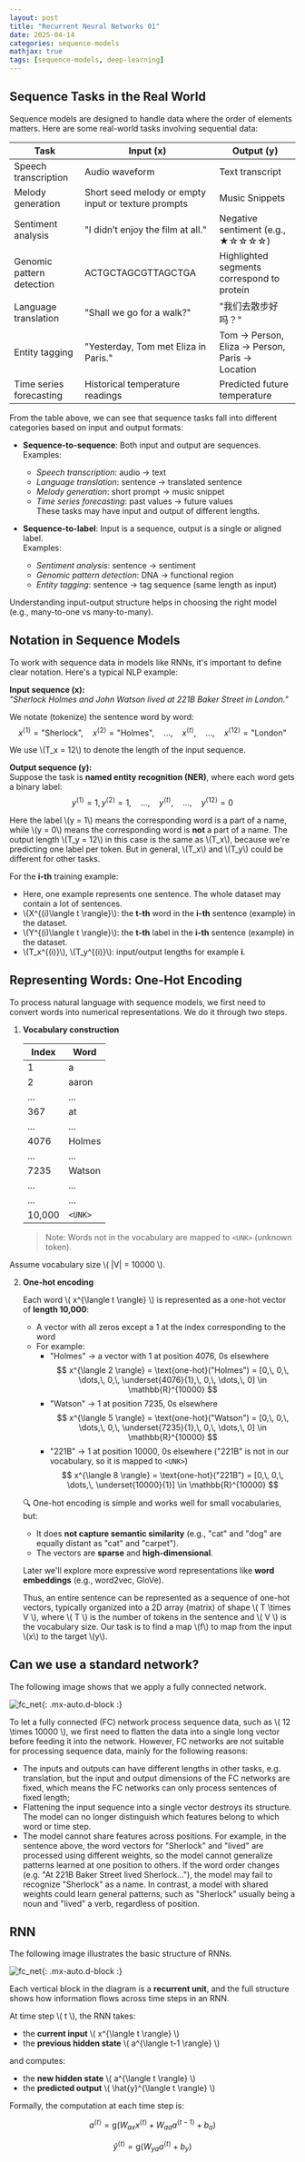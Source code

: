 ```yaml
---
layout: post
title: "Recurrent Neural Networks 01"
date: 2025-04-14
categories: sequence-models
mathjax: true
tags: [sequence-models, deep-learning]
---
```


## Sequence Tasks in the Real World

Sequence models are designed to handle data where the order of elements matters. Here are some real-world tasks involving sequential data:

| Task                         | Input (x)                                        | Output (y)                                       |
|------------------------------|--------------------------------------------------|--------------------------------------------------|
| Speech transcription         | Audio waveform                                       | Text transcript                                  |
| Melody generation            | Short seed melody or empty input or texture prompts  | Music Snippets                        |
| Sentiment analysis           | "I didn’t enjoy the film at all."               | Negative sentiment (e.g., ★☆☆☆☆)                 |
| Genomic pattern detection    | ACTGCTAGCGTTAGCTGA                               | Highlighted segments correspond to protein                    |
| Language translation         | "Shall we go for a walk?"                      | "我们去散步好吗？"                   |
| Entity tagging               | "Yesterday, Tom met Eliza in Paris."            | Tom → Person, Eliza → Person, Paris → Location  |
| Time series forecasting      | Historical temperature readings                 | Predicted future temperature                     |

From the table above, we can see that sequence tasks fall into different categories based on input and output formats:

- **Sequence-to-sequence**: Both input and output are sequences.  
  Examples:  
  - *Speech transcription*: audio → text  
  - *Language translation*: sentence → translated sentence  
  - *Melody generation*: short prompt → music snippet  
  - *Time series forecasting*: past values → future values  
  These tasks may have input and output of different lengths.

- **Sequence-to-label**: Input is a sequence, output is a single or aligned label.  
  Examples:  
  - *Sentiment analysis*: sentence → sentiment  
  - *Genomic pattern detection*: DNA → functional region  
  - *Entity tagging*: sentence → tag sequence (same length as input)

Understanding input-output structure helps in choosing the right model (e.g., many-to-one vs many-to-many).


## Notation in Sequence Models

To work with sequence data in models like RNNs, it's important to define clear notation. Here's a typical NLP example:

**Input sequence (x):**  
*"Sherlock Holmes and John Watson lived at 221B Baker Street in London."*

We notate (tokenize) the sentence word by word:  
$$
x^{\langle 1 \rangle} = \text{"Sherlock"},\quad x^{\langle 2 \rangle} = \text{"Holmes"},\quad \dots,\quad x^{\langle t \rangle},\quad \dots,\quad x^{\langle 12 \rangle} = \text{"London"}
$$

We use \\(T_x = 12\\) to denote the length of the input sequence.  

**Output sequence (y):**  
Suppose the task is **named entity recognition (NER)**, where each word gets a binary label:  
$$
y^{\langle 1 \rangle} = 1, y^{\langle 2 \rangle} = 1, \quad \dots, \quad y^{\langle t \rangle},\quad \dots,\quad y^{\langle 12 \rangle} = 0
$$

Here the label \\(y = 1\\) means the corresponding word is a part of a name, while \\(y = 0\\) means the corresponding word is **not** a part of a name. The output length \\(T_y = 12\\) in this case is the same as \\(T_x\\), because we're predicting one label per token. But in general, \\(T_x\\) and \\(T_y\\) could be different for other tasks.  

For the **i-th** training example:
  - Here, one example represents one sentence. The whole dataset may contain a lot of sentences.
  - \\(X^{(i)\langle t \rangle}\\): the **t-th** word in the **i-th** sentence (example) in the dataset.
  - \\(Y^{(i)\langle t \rangle}\\): the **t-th** label in the **i-th** sentence (example) in the dataset.
  - \\(T_x^{(i)}\\), \\(T_y^{(i)}\\): input/output lengths for example **i**.


## Representing Words: One-Hot Encoding

To process natural language with sequence models, we first need to convert words into numerical representations. We do it through two steps.  

1. **Vocabulary construction**

    | Index  | Word        |
    |--------|-------------|
    | 1      | a           |
    | 2      | aaron       |
    | ...    | ...         |
    | 367    | at          |
    | ...    | ...         |
    | 4076   | Holmes      |
    | ...    | ...         |
    | 7235   | Watson      |
    | ...    | ...         |
    | ...    | ...         |
    | 10,000 | `<UNK>`     |

    > Note: Words not in the vocabulary are mapped to `<UNK>` (unknown token).

  Assume vocabulary size \\( |V| = 10000 \\).

2. **One-hot encoding**

    Each word \\( x^{\langle t \rangle} \\) is represented as a one-hot vector of **length 10,000**:
    - A vector with all zeros except a 1 at the index corresponding to the word
    - For example:  
        - "Holmes" → a vector with 1 at position 4076, 0s elsewhere  
          $$
          x^{\langle 2 \rangle} = \text{one-hot}("Holmes") =
          [0,\, 0,\, \dots,\, 0,\, \underset{4076}{1},\, 0,\, \dots,\, 0] \in \mathbb{R}^{10000}
          $$
        - "Watson" → 1 at position 7235, 0s elsewhere  
          $$
          x^{\langle 5 \rangle} = \text{one-hot}("Watson") =
          [0,\, 0,\, \dots,\, 0,\, \underset{7235}{1},\, 0,\, \dots,\, 0] \in \mathbb{R}^{10000}
          $$
        - "221B" → 1 at position 10000, 0s elsewhere ("221B" is not in our vocabulary, so it is mapped to `<UNK>`)
          $$
          x^{\langle 8 \rangle} = \text{one-hot}("221B") =
          [0,\, 0,\, \dots,\, \underset{10000}{1}] \in \mathbb{R}^{10000}
          $$

    🔍 One-hot encoding is simple and works well for small vocabularies, but:  
      - It does **not capture semantic similarity** (e.g., "cat" and "dog" are equally distant as "cat" and "carpet").  
      - The vectors are **sparse** and **high-dimensional**.  

    Later we'll explore more expressive word representations like **word embeddings** (e.g., word2vec, GloVe).

    Thus, an entire sentence can be represented as a sequence of one-hot vectors, typically organized into a 2D array (matrix) of shape \\( T \times V \\), where \\( T \\) is the number of tokens in the sentence and \\( V \\) is the vocabulary size. Our task is to find a map \\(f\\) to map from the input \\(x\\) to the target \\(y\\).

## Can we use a standard network?

The following image shows that we apply a fully connected network.  

![fc_net](/assets/img/sequence_models/fc.jpg){: .mx-auto.d-block :}

To let a fully connected (FC) network process sequence data, such as \\( 12 \times 10000 \\), we first need to flatten the data into a single long vector before feeding it into the network. However, FC networks are not suitable for processing sequence data, mainly for the following reasons:
  - The inputs and outputs can have different lengths in other tasks, e.g. translation, but the input and output dimensions of the FC networks are fixed, which means the FC networks can only process sentences of fixed length;
  - Flattening the input sequence into a single vector destroys its structure. The model can no longer distinguish which features belong to which word or time step.
  - The model cannot share features across positions. For example, in the sentence above, the word vectors for "Sherlock" and "lived" are processed using different weights, so the model cannot generalize patterns learned at one position to others. If the word order changes (e.g. "At 221B Baker Street lived Sherlock..."), the model may fail to recognize "Sherlock" as a name. In contrast, a model with shared weights could learn general patterns, such as "Sherlock" usually being a noun and "lived" a verb, regardless of position.

## RNN

The following image illustrates the basic structure of RNNs.

![fc_net](/assets/img/sequence_models/rnn_forward.drawio.svg){: .mx-auto.d-block :}

Each vertical block in the diagram is a **recurrent unit**, and the full structure shows how information flows across time steps in an RNN.

At time step \\( t \\), the RNN takes:
- the **current input** \\( x^{\langle t \rangle} \\)
- the **previous hidden state** \\( a^{\langle t-1 \rangle} \\)

and computes:
- the **new hidden state** \\( a^{\langle t \rangle} \\)
- the **predicted output** \\( \hat{y}^{\langle t \rangle} \\)

Formally, the computation at each time step is:  

$$
a^{\langle t \rangle} = \text{g}(W_{ax} x^{\langle t \rangle} + W_{aa} a^{\langle t-1 \rangle} + b_a)
$$

$$
\hat{y}^{\langle t \rangle} = \text{g}(W_{ya} a^{\langle t \rangle} + b_y)
$$
